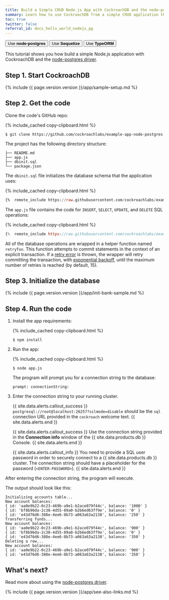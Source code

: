 ```yaml
---
title: Build a Simple CRUD Node.js App with CockroachDB and the node-postgres Driver
summary: Learn how to use CockroachDB from a simple CRUD application that uses the node-postgres driver.
toc: true
twitter: false
referral_id: docs_hello_world_nodejs_pg
---
```


<div class="filters filters-big clearfix">
    <a href="build-a-nodejs-app-with-cockroachdb.html"><button class="filter-button current">Use <strong>node-postgres</strong></button></a>
    <a href="build-a-nodejs-app-with-cockroachdb-sequelize.html"><button class="filter-button">Use <strong>Sequelize</strong></button></a>
    <a href="build-a-typescript-app-with-cockroachdb.html"><button class="filter-button">Use <strong>TypeORM</strong></button></a>
</div>

This tutorial shows you how build a simple Node.js application with CockroachDB and the [node-postgres driver](https://node-postgres.com/).

## Step 1. Start CockroachDB

{%  include {{  page.version.version  }}/app/sample-setup.md %}

## Step 2. Get the code

Clone the code's GitHub repo:

{%  include_cached copy-clipboard.html %}
~~~ shell
$ git clone https://github.com/cockroachlabs/example-app-node-postgres
~~~

The project has the following directory structure:

~~~
├── README.md
├── app.js
├── dbinit.sql
└── package.json
~~~

The `dbinit.sql` file initializes the database schema that the application uses:

{%  include_cached copy-clipboard.html %}
~~~ sql
{%  remote_include https://raw.githubusercontent.com/cockroachlabs/example-app-node-postgres/main/dbinit.sql %}
~~~

The `app.js` file contains the code for `INSERT`, `SELECT`, `UPDATE`, and `DELETE` SQL operations:

{%  include_cached copy-clipboard.html %}
~~~ js
{%  remote_include https://raw.githubusercontent.com/cockroachlabs/example-app-node-postgres/main/app.js %}
~~~

All of the database operations are wrapped in a helper function named `retryTxn`. This function attempts to commit statements in the context of an explicit transaction. If a [retry error](transaction-retry-error-reference.html) is thrown, the wrapper will retry committing the transaction, with [exponential backoff](https://en.wikipedia.org/wiki/Exponential_backoff), until the maximum number of retries is reached (by default, 15).

## Step 3. Initialize the database

{%  include {{  page.version.version  }}/app/init-bank-sample.md %}

## Step 4. Run the code

1. Install the app requirements:

    {%  include_cached copy-clipboard.html %}
    ~~~ shell
    $ npm install
    ~~~

1. Run the app:

    {%  include_cached copy-clipboard.html %}
    ~~~ shell
    $ node app.js
    ~~~

    The program will prompt you for a connection string to the database:

    ~~~
    prompt: connectionString:
    ~~~

1. Enter the connection string to your running cluster.

    <section class="filter-content" markdown="1" data-scope="local">

    {{ site.data.alerts.callout_success }}
    `postgresql://root@localhost:26257?sslmode=disable` should be the `sql` connection URL provided in the `cockroach` welcome text.
    {{ site.data.alerts.end }}

    </section>

    <section class="filter-content" markdown="1" data-scope="cockroachcloud">

    {{ site.data.alerts.callout_success }}
    Use the connection string provided in the **Connection info** window of the {{  site.data.products.db  }} Console.
    {{ site.data.alerts.end }}

    {{ site.data.alerts.callout_info }}
    You need to provide a SQL user password in order to securely connect to a {{  site.data.products.db  }} cluster. The connection string should have a placeholder for the password (`<ENTER-PASSWORD>`).
    {{ site.data.alerts.end }}

    </section>

After entering the connection string, the program will execute.

The output should look like this:

~~~
Initializing accounts table...
New account balances:
{ id: 'aa0e9b22-0c23-469b-a9e1-b2ace079f44c', balance: '1000' }
{ id: 'bf8b96da-2c38-4d55-89a0-b2b6ed63ff9e', balance: '0' }
{ id: 'e43d76d6-388e-4ee6-8b73-a063a63a2138', balance: '250' }
Transferring funds...
New account balances:
{ id: 'aa0e9b22-0c23-469b-a9e1-b2ace079f44c', balance: '900' }
{ id: 'bf8b96da-2c38-4d55-89a0-b2b6ed63ff9e', balance: '0' }
{ id: 'e43d76d6-388e-4ee6-8b73-a063a63a2138', balance: '350' }
Deleting a row...
New account balances:
{ id: 'aa0e9b22-0c23-469b-a9e1-b2ace079f44c', balance: '900' }
{ id: 'e43d76d6-388e-4ee6-8b73-a063a63a2138', balance: '350' }
~~~

## What's next?

Read more about using the [node-postgres driver](https://www.npmjs.com/package/pg).

{%  include {{ page.version.version }}/app/see-also-links.md %}
